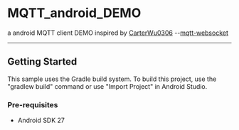 # MQTT_android_DEMO

a android MQTT client DEMO inspired by [CarterWu0306](https://github.com/CarterWu0306) --[mqtt-websocket](https://github.com/CarterWu0306/mqtt-websocket)

---------

## Getting Started
This sample uses the Gradle build system. To build this project, use the "gradlew build" command or use "Import Project" in Android Studio.


### Pre-requisites
* Android SDK 27

